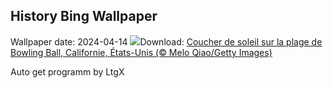 ## History Bing Wallpaper
Wallpaper date: 2024-04-14
![](https://www.bing.com/th?id=OHR.BowlingBallCali_FR-FR7572590133_UHD.jpg&w=1000)Download: [Coucher de soleil sur la plage de Bowling Ball, Californie, États-Unis (© Melo Qiao/Getty Images)](https://www.bing.com/th?id=OHR.BowlingBallCali_FR-FR7572590133_UHD.jpg)

Auto get programm by LtgX
